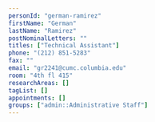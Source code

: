 ```yaml
---
personId: "german-ramirez"
firstName: "German"
lastName: "Ramirez"
postNominalLetters: ""
titles: ["Technical Assistant"]
phone: "(212) 851-5283"
fax: ""
email: "gr2241@cumc.columbia.edu"
room: "4th fl 415"
researchAreas: []
tagList: []
appointments: []
groups: ["admin::Administrative Staff"]
---
```

